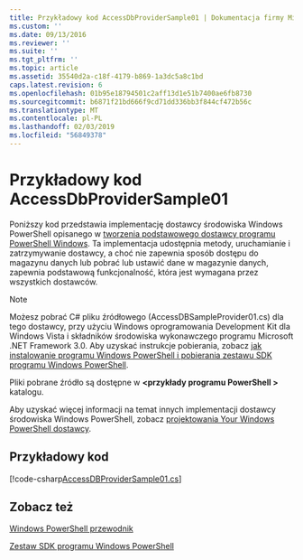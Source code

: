```yaml
---
title: Przykładowy kod AccessDbProviderSample01 | Dokumentacja firmy Microsoft
ms.custom: ''
ms.date: 09/13/2016
ms.reviewer: ''
ms.suite: ''
ms.tgt_pltfrm: ''
ms.topic: article
ms.assetid: 35540d2a-c18f-4179-b869-1a3dc5a8c1bd
caps.latest.revision: 6
ms.openlocfilehash: 01b95e18794501c2aff13d1e51b7400ae6fb8730
ms.sourcegitcommit: b6871f21bd666f9cd71dd336bb3f844cf472b56c
ms.translationtype: MT
ms.contentlocale: pl-PL
ms.lasthandoff: 02/03/2019
ms.locfileid: "56849378"
---
```

# <a name="accessdbprovidersample01-code-sample"></a>Przykładowy kod AccessDbProviderSample01

Poniższy kod przedstawia implementację dostawcy środowiska Windows PowerShell opisanego w [tworzenia podstawowego dostawcy programu PowerShell Windows](./creating-a-basic-windows-powershell-provider.md). Ta implementacja udostępnia metody, uruchamianie i zatrzymywanie dostawcy, a choć nie zapewnia sposób dostępu do magazynu danych lub pobrać lub ustawić dane w magazynie danych, zapewnia podstawową funkcjonalność, która jest wymagana przez wszystkich dostawców.

> [!NOTE]
> Możesz pobrać C# pliku źródłowego (AccessDBSampleProvider01.cs) dla tego dostawcy, przy użyciu Windows oprogramowania Development Kit dla Windows Vista i składników środowiska wykonawczego programu Microsoft .NET Framework 3.0. Aby uzyskać instrukcje pobierania, zobacz [jak instalowanie programu Windows PowerShell i pobierania zestawu SDK programu Windows PowerShell](/powershell/developer/installing-the-windows-powershell-sdk).
>
> Pliki pobrane źródło są dostępne w  **\<przykłady programu PowerShell >** katalogu.
>
> Aby uzyskać więcej informacji na temat innych implementacji dostawcy środowiska Windows PowerShell, zobacz [projektowania Your Windows PowerShell dostawcy](./designing-your-windows-powershell-provider.md).

## <a name="code-sample"></a>Przykładowy kod

[!code-csharp[AccessDBProviderSample01.cs](../../powershell-sdk-samples/SDK-2.0/csharp/AccessDBProviderSample01/AccessDBProviderSample01.cs#L11-L30 "AccessDBProviderSample01.cs")]

## <a name="see-also"></a>Zobacz też

[Windows PowerShell przewodnik](./windows-powershell-programmer-s-guide.md)

[Zestaw SDK programu Windows PowerShell](../windows-powershell-reference.md)